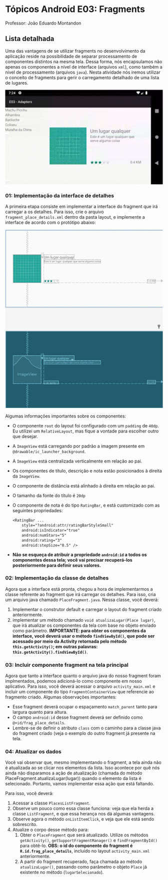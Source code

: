 # Tópicos Android E03: Fragments 
 
Professor: João Eduardo Montandon
 
 ## Lista detalhada
 
 Uma das vantagens de se utilizar fragments no desenvolvimento da aplicação reside na possibilidade de separar processamento de componentes distintos na mesma tela.
 Dessa forma, nós encapsulamos não apenas os componentes a nível de interface (arquivos `xml`), como também a nível de processamento (arquivos `java`).
 Nesta atividade nós iremos utilizar o conceito de fragments para gerir o carregamento detalhado de uma lista de lugares.
 
 ![Lista detalhada concluída](./assets/lista-detalhada-completa.gif)
 
 ### 01: Implementação da interface de detalhes

 A primeira etapa consiste em implementar a interface do fragment que irá carregar a os detalhes.
 Para isso, crie o arquivo `fragment_place_details.xml` dentro da pasta layout, e implemente a interface de acordo com o protótipo abaixo:

 ![Protótipo da questão 01](./assets/01-protytpe.png)

Algumas informações importantes sobre os componentes:

* O componente `root` do layout foi configurado com um `padding` de `40dp`. Eu utilizei um `RelativeLayout`, mas fique a vontade para escolher outro que desejar.
* A `ImageView` está carregando por padrão a imagem presente em `@drawable/ic_launcher_background`.
* A `ImageView` está centralizada verticalmente em relação ao pai.
* Os componentes de título, descrição e nota estão posicionados à direita da `ImageView`.
* O componente de distância está alinhado à direita em relação ao pai.
* O tamanho da fonte do título é `20dp`
* O componente de nota é do tipo `RatingBar`, e está customizado com as seguintes propriedades:

    ```language=xml
    <RatingBar ...
        style="?android:attr/ratingBarStyleSmall"
        android:isIndicator="true"
        android:numStars="5"
        android:rating="3"
        android:stepSize="0.5" />
    ```

* **Não se esqueça de atribuir a propriedade `android:id` a todos os componentes dessa tela; você vai precisar recuperá-los posteriormente para definir seus valores.**

### 02: Implementação da classe de detalhes

Agora que a interface está pronta, chegou a hora de implementarmos a classe referente ao fragment que irá carregar os detalhes.
Para isso, cria um arquivo java chamado `PlaceFragment.java`.
Nessa classe, você deverá:

1. Implementar o construtor default e carregar o layout do fragment criado anteriormente.
2. implementar um método chamado `void atualizaLugar(Place lugar)`, que irá atualizar os componentes da tela com base no objeto enviado como parâmetro. **IMPORTANTE: para obter os componentes da interface, você deverá usar o método `findViewById()`, que pode ser acessado por meio da Activity retornada pelo método `this.getActivity()`; em outras palavras: `this.getActivity().findViewById()`**.

### 03: Incluir componente fragment na tela principal

Agora que tanto a interface quanto o arquivo java do nosso fragment foram implmentados, podemos adicioná-lo como componente em nosso aplicativo.
Para isso, você deverá acessar o arquivo `activity_main.xml` e incluir um componente do tipo `FragmentContainerView` que referencie ao fragmento criado.
Algumas observações importantes:

* Esse fragment deverá ocupar o espaçamento `match_parent` tanto para largura quanto para altura.
* O campo `android:id` desse fragment deverá ser definido como `@+id/frag_place_details`.
* Lembre-se de definir o atributo `class` com o caminho para a classe java do fragment criado (veja o exemplo do outro fragment já presente na tela.

### 04: Atualizar os dados

Você vai observar que, mesmo implementando o fragment, a tela ainda não é atualizada ao se clicar nos elementos da lista.
Isso acontece por quê nós ainda não disparamos a ação de atualização (chamada do método PlaceFragment.atualizaLugar(lugar)) quando o elemento da lista é selecionado.
Portanto, vamos implementar essa ação que está faltando.

Para isso, você deverá:

1. Acessar a classe `PlacesListFragment`. 
2. Observe um pouco como essa classe funciona: veja que ela herda a classe `ListFragment`, e que essa herança nos dá algumas vantagens.
3. Observe agora o método `onListItemClick`, e veja que ele está sendo sobrescrito.
4. Atualize o corpo desse método para:
   1. Obter o `PlaceFragment` que será atualizado. Utilize os métodos `getActivity()`, `getSupportFragmentManager()` e `findFragmentById()` para obtê-lo. **OBS: o id do componente do fragment é `R.id.frag_place_details`**, incluído no layout `activity_main.xml` anteriormente.
   2. A partir do fragment recuperado, faça chamada ao método `atualizaLugar()`, passando como parâmetro o objeto `Place` já existente no método (`lugarSelecionado`).
